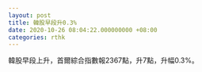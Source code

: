 ```yaml
---
layout: post
title: 韓股早段升0.3%
date: 2020-10-26 08:04:22.000000000 +08:00
categories: rthk
---
```


韓股早段上升，首爾綜合指數報2367點，升7點，升幅0.3%。
